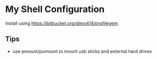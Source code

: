 # My Shell Configuration

Install using https://bitbucket.org/dimo414/profilegem.

## Tips

 - use pmount/pumount to mount usb sticks and external hard drives



